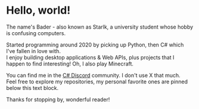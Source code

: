 # Hello, world!

The name's Bader - also known as Starlk, a university student whose hobby is confusing computers.

Started programming around 2020 by picking up Python, then C# which I've fallen in love with.\
I enjoy building desktop applications & Web APIs, plus projects that I happen to find interesting! Oh, I also play Minecraft.

You can find me in the [C# Discord](https://discord.gg/csharp) community. I don't use X that much.\
Feel free to explore my repositories, my personal favorite ones are pinned below this text block.

Thanks for stopping by, wonderful reader!
